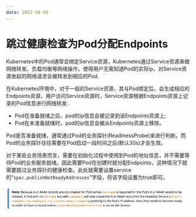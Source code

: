 ```yaml
---
date: 2022-10-30
---
```


# 跳过健康检查为Pod分配Endpoints

Kubernetes中的Pod通常会绑定Service资源，Kubernetes通过Service资源来做网络转发、负载均衡等网络操作，使得用户无需知道Pod的实际ip，对Service资源发起的网络请求会被转发到相应的Pod.

在Kubernetes环境中，对于一般的Service资源，其与Pod绑定后，会生成相应的Endpoints资源，用户访问Service资源时，Service资源根据Endpoints资源上记录的Pod信息进行网络转发:
- Pod在准备就绪之后，pod的ip信息会被记录到该Endpoints资源上;
- Pod在未准备就绪时，pod的ip信息会被从Endpoints资源上移除。
    
Pod是否准备就绪，通常通过Pod的业务探针(ReadinessProbe)来进行判断。而Pod的业务探针往往需要在Pod启动一段时间之后(默认30s)才会生效。

对于某些业务场景而言，需要在初始化过程中使用到Pod的地址信息，并不需要等待Pod的业务服务就绪。因此需要Pod在创建时就分配Endpoints，这种情况下就需要跳过业务探针的健康检查。此处就需要设置service的“`spec.publishNotReadyAddresses`”字段，将该字段设置为true即可。

![publishNotReadyAddresses](/images/cloud-native/kubernetes/publish-not-ready-addresses.png)